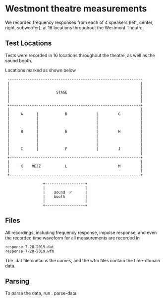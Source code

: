 # Westmont theatre measurements

We recorded frequency responses from each of 4 speakers (left, center,
right, subwoofer), at 16 locations throughout the Westmont Theatre.


## Test Locations

Tests were recorded in 16 locations throughout the theatre, as well
as the sound booth.

Locations marked as shown below

     -------------------------------------------------------------
     |                                                           | 
     |                                                           |
     |                     STAGE                                 |  
     |                                                           |
     |                                                           |
     +-----------------------------------------------------------+
     |                                                           |
     |     A      |            D             |         G         |
     |            |                          |                   |
     |            |                          |                   |
     |            |                          |                   |
     |     B      |            E             |         H         |
     |            |                          |                   |
     |            |                          |                   |
     |            |                          |                   |
     |     C      |            F             |         J         |
     |                                                           |
     +-----------------------------------------------------------+
     |                                                           |
     |     K    MEZZ           L                       M         | 
     |                                                           |
     +-----------------------------------------------------------+
                      
                     +------------------+
                     |                  |
                     |    sound  P      |
                     |    booth         |
                     |                  |
                     +------------------+
     
## Files

All recordings, including frequency response, impulse response, and
even the recorded time waveform for all measurements are recorded in

    response 7-28-2019.dat
    response 7-28-2019.wfm

The .dat file contains the curves, and the wfm files contain the
time-domain data.


## Parsing
To parse the data, run
   . parse-data
